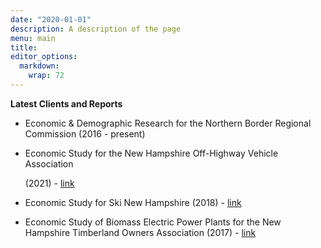 ```yaml
---
date: "2020-01-01"
description: A description of the page
menu: main
title: 
editor_options: 
  markdown: 
    wrap: 72
---
```




**Latest Clients and Reports**

-   Economic & Demographic Research for the Northern Border Regional
    Commission (2016 - present)

-   Economic Study for the New Hampshire Off-Highway Vehicle Association

    \(2021\) -
    [link](https://milantrailhuggersatvclub.wildapricot.org/resources/Documents/2020%20Economic%20Study.pdf)

-   Economic Study for Ski New Hampshire (2018) -
    [link](https://www.skinh.com/assets/documents/Economic-Contribution-Study-14-18-FINAL.pdf)

-   Economic Study of Biomass Electric Power Plants for the New
    Hampshire Timberland Owners Association (2017) -
    [link](https://nhtoa.org/files/docs/Economic%20Contribution%20of%20the%20Biomass%20Electrical%20Power%20Gen%20in%20NH%202016.pdf)
